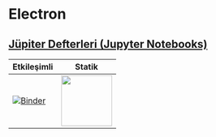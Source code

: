 # Electron


## [Jüpiter Defterleri (Jupyter Notebooks)](https://jupyter.org/)

| Etkileşimli  | Statik   |
|---|---|
| [![Binder](https://mybinder.org/badge_logo.svg)](https://mybinder.org/v2/gh/mkarakoc/Electron/master)  | [<img width=100 src='https://nbviewer.jupyter.org/static/img/nav_logo.svg'>](https://nbviewer.jupyter.org/github/mkarakoc/Electron/tree/master/codes/)  |
